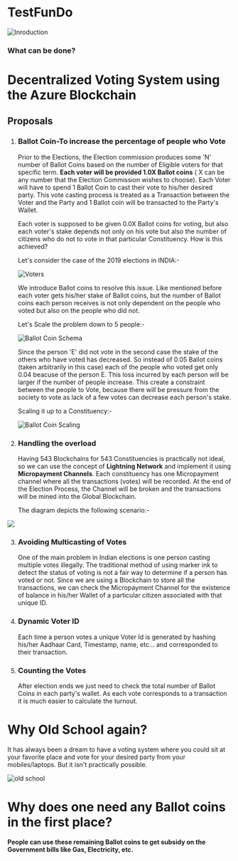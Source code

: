 # TestFunDo

![Inroduction](https://user-images.githubusercontent.com/44934630/61998454-0844f800-b0ce-11e9-8dc3-856ea4d8d8d3.png)

<h3>What can be done?</h3>

<h1>Decentralized Voting System using the Azure Blockchain</h1>

<h2>Proposals</h2>

1. <h3>Ballot Coin-To increase the percentage of people who Vote</h3>
 
     Prior to the Elections, the Election commission produces some 'N' number of Ballot Coins based on the number of Eligible
     voters for that specific term. <b>Each voter will be provided 1.0X Ballot coins</b> ( X can be any number that the Election 
     Commission wishes to choose). Each Voter will have to spend 1 Ballot Coin to cast their vote to his/her desired party. 
     This vote casting process is treated as a Transaction between the Voter and the Party and 1 Ballot coin will be 
     transacted to the Party's Wallet.
     
     Each voter is supposed to be given 0.0X Ballot coins for voting, but also each voter's stake depends not only on his vote but also 
     the number of citizens who do not to vote in that particular Constituency. How is this achieved?
     
     Let's consider the case of the 2019 elections in INDIA:-
     
     ![Voters](https://user-images.githubusercontent.com/44934630/61799146-2dc0d000-ae48-11e9-8cb0-a749c41fefc0.png)
     
     We introduce Ballot coins to resolve this issue. Like mentioned before each voter gets his/her stake of Ballot coins, 
     but the number of Ballot coins each person receives is not only dependent on the people who voted but also on the people 
     who did not.
     
     Let's Scale the problem down to 5 people:-
     
     ![Ballot Coin Schema](https://user-images.githubusercontent.com/44934630/61800748-39fa5c80-ae4b-11e9-8634-d763cdcd7769.png)

     Since the person 'E' did not vote in the second case the stake of the others who have voted has decreased. So instead
     of 0.05 Ballot coins (taken arbitrarily in this case) each of the people who voted get only 0.04 beacuse of the person 
     E. This loss incurred by each person will be larger if the number of people increase. This create a constraint between 
     the people to Vote, because there will be pressure from the society to vote as lack of a few votes can decrease each 
     person's stake. 
     
     Scaling it up to a Constituency:-
     
     ![Ballot Coin Scaling](https://user-images.githubusercontent.com/44934630/61804518-a5dfc380-ae51-11e9-86bb-588befe5105f.png)
 
2. <h3>Handling the overload</h3>

   Having 543 Blockchains for 543 Constituencies is practically not ideal, so we can use the concept of <b>Lightning Network</b> and implement it 
   using <b>Micropayment Channels</b>. Each constituency has one Micropayment channel where all the transactions (votes) will be recorded.
   At the end of the Election Process, the Channel will be broken and the transactions will be mined into the Global Blockchain.
   
   The diagram depicts the following scenario:-

<img src="https://user-images.githubusercontent.com/44934630/61872969-4ee5f700-af02-11e9-88eb-a4301f750150.png"/>

3. <h3>Avoiding Multicasting of Votes</h3>
 
    One of the main problem in Indian elections is one person casting multiple votes illegally. The traditional method of using marker
    ink to detect the status of voting is not a fair way to determine if a person has voted or not. Since we are using a Blockchain 
    to store all the transactions, we can check the Micropayment Channel for the existence of balance in his/her Wallet of a particular citizen associated with that 
    unique ID.

4. <h3>Dynamic Voter ID</h3>

   Each time a person votes a unique Voter Id is generated by hashing his/her Aadhaar Card, Timestamp, name, etc... and corresponded to their transaction.


5. <h3>Counting the Votes</h3>

   After election ends we just need to check the total number of Ballot Coins in each party's wallet. As each vote corresponds to a transaction it is much easier to calculate the turnout.


<h1>Why Old School again?</h1>
    
  It has always been a dream to have a voting system where you could sit at your favorite place and vote for your desired party from your mobiles/laptops. But it isn't practically possible.

![old school](https://user-images.githubusercontent.com/44934630/61998458-1430ba00-b0ce-11e9-975d-d91635db1362.png)
  
<h1>Why does one need any Ballot coins in the first place?</h1>

   <b>People can use these remaining Ballot coins to get subsidy on the Government bills like Gas, Electricity, etc.</b>
